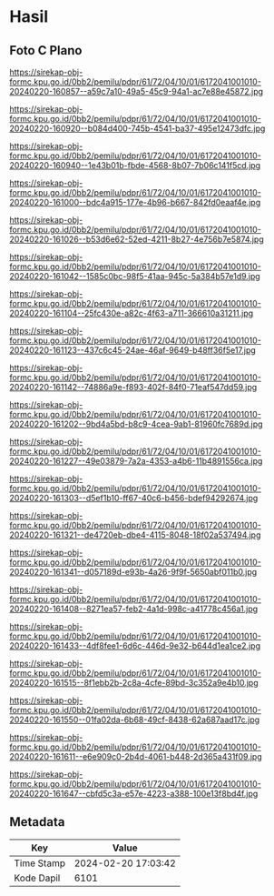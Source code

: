 # Hasil

## Foto C Plano

https://sirekap-obj-formc.kpu.go.id/0bb2/pemilu/pdpr/61/72/04/10/01/6172041001010-20240220-160857--a59c7a10-49a5-45c9-94a1-ac7e88e45872.jpg

https://sirekap-obj-formc.kpu.go.id/0bb2/pemilu/pdpr/61/72/04/10/01/6172041001010-20240220-160920--b084d400-745b-4541-ba37-495e12473dfc.jpg

https://sirekap-obj-formc.kpu.go.id/0bb2/pemilu/pdpr/61/72/04/10/01/6172041001010-20240220-160940--1e43b01b-fbde-4568-8b07-7b06c141f5cd.jpg

https://sirekap-obj-formc.kpu.go.id/0bb2/pemilu/pdpr/61/72/04/10/01/6172041001010-20240220-161000--bdc4a915-177e-4b96-b667-842fd0eaaf4e.jpg

https://sirekap-obj-formc.kpu.go.id/0bb2/pemilu/pdpr/61/72/04/10/01/6172041001010-20240220-161026--b53d6e62-52ed-4211-8b27-4e756b7e5874.jpg

https://sirekap-obj-formc.kpu.go.id/0bb2/pemilu/pdpr/61/72/04/10/01/6172041001010-20240220-161042--1585c0bc-98f5-41aa-945c-5a384b57e1d9.jpg

https://sirekap-obj-formc.kpu.go.id/0bb2/pemilu/pdpr/61/72/04/10/01/6172041001010-20240220-161104--25fc430e-a82c-4f63-a711-366610a31211.jpg

https://sirekap-obj-formc.kpu.go.id/0bb2/pemilu/pdpr/61/72/04/10/01/6172041001010-20240220-161123--437c6c45-24ae-46af-9649-b48ff36f5e17.jpg

https://sirekap-obj-formc.kpu.go.id/0bb2/pemilu/pdpr/61/72/04/10/01/6172041001010-20240220-161142--74886a9e-f893-402f-84f0-71eaf547dd59.jpg

https://sirekap-obj-formc.kpu.go.id/0bb2/pemilu/pdpr/61/72/04/10/01/6172041001010-20240220-161202--9bd4a5bd-b8c9-4cea-9ab1-81960fc7689d.jpg

https://sirekap-obj-formc.kpu.go.id/0bb2/pemilu/pdpr/61/72/04/10/01/6172041001010-20240220-161227--49e03879-7a2a-4353-a4b6-11b4891556ca.jpg

https://sirekap-obj-formc.kpu.go.id/0bb2/pemilu/pdpr/61/72/04/10/01/6172041001010-20240220-161303--d5ef1b10-ff67-40c6-b456-bdef94292674.jpg

https://sirekap-obj-formc.kpu.go.id/0bb2/pemilu/pdpr/61/72/04/10/01/6172041001010-20240220-161321--de4720eb-dbe4-4115-8048-18f02a537494.jpg

https://sirekap-obj-formc.kpu.go.id/0bb2/pemilu/pdpr/61/72/04/10/01/6172041001010-20240220-161341--d057189d-e93b-4a26-9f9f-5650abf011b0.jpg

https://sirekap-obj-formc.kpu.go.id/0bb2/pemilu/pdpr/61/72/04/10/01/6172041001010-20240220-161408--8271ea57-feb2-4a1d-998c-a41778c456a1.jpg

https://sirekap-obj-formc.kpu.go.id/0bb2/pemilu/pdpr/61/72/04/10/01/6172041001010-20240220-161433--4df8fee1-6d6c-446d-9e32-b644d1ea1ce2.jpg

https://sirekap-obj-formc.kpu.go.id/0bb2/pemilu/pdpr/61/72/04/10/01/6172041001010-20240220-161515--8f1ebb2b-2c8a-4cfe-89bd-3c352a9e4b10.jpg

https://sirekap-obj-formc.kpu.go.id/0bb2/pemilu/pdpr/61/72/04/10/01/6172041001010-20240220-161550--01fa02da-6b68-49cf-8438-62a687aad17c.jpg

https://sirekap-obj-formc.kpu.go.id/0bb2/pemilu/pdpr/61/72/04/10/01/6172041001010-20240220-161611--e6e909c0-2b4d-4061-b448-2d365a431f09.jpg

https://sirekap-obj-formc.kpu.go.id/0bb2/pemilu/pdpr/61/72/04/10/01/6172041001010-20240220-161647--cbfd5c3a-e57e-4223-a388-100e13f8bd4f.jpg


## Metadata

| Key        | Value               |
| ---------- | ------------------- |
| Time Stamp | 2024-02-20 17:03:42 |
| Kode Dapil | 6101                |



